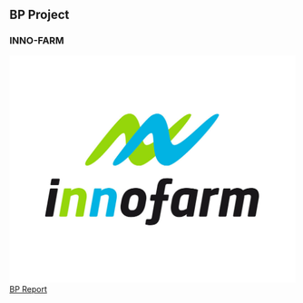 ## BP Project 
### INNO-FARM 
![Logo](https://github.com/INNO-FARM/INNO-FARM.io/blob/main/innofarm.png?raw=true)
[BP Report](https://github.com/INNO-FARM/INNO-FARM.io/blob/main/OneNote.pdf) 
